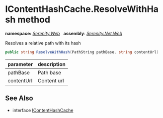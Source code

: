 # IContentHashCache.ResolveWithHash method
**namespace:** *[Serenity.Web](../../README.md#serenity.web-namespace)*   **assembly**: *[Serenity.Net.Web](../../README.md)*

Resolves a relative path with its hash

```csharp
public string ResolveWithHash(PathString pathBase, string contentUrl)
```

| parameter | description |
| --- | --- |
| pathBase | Path base |
| contentUrl | Content url |

## See Also

* interface [IContentHashCache](../IContentHashCache.md)